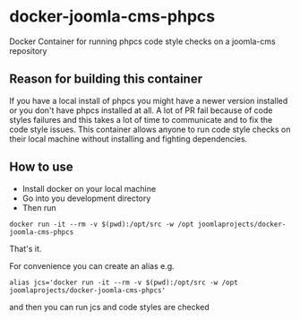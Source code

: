# docker-joomla-cms-phpcs

Docker Container for running phpcs code style checks on a joomla-cms repository

## Reason for building this container

If you have a local install of phpcs you might have a newer version installed or you don't have phpcs installed at all. A lot of PR fail because of code styles failures and this takes a lot of time to communicate and to fix the code style issues. This container allows anyone to run code style checks on their local machine without installing and fighting dependencies. 

## How to use

* Install docker on your local machine
* Go into you development directory
* Then run

```
docker run -it --rm -v $(pwd):/opt/src -w /opt joomlaprojects/docker-joomla-cms-phpcs
```

That's it. 

For convenience you can create an alias e.g. 

```
alias jcs='docker run -it --rm -v $(pwd):/opt/src -w /opt joomlaprojects/docker-joomla-cms-phpcs'
```

and then you can run jcs and code styles are checked

